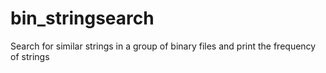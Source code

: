 # bin_stringsearch
Search for similar strings in a group of binary files and print the frequency of strings
